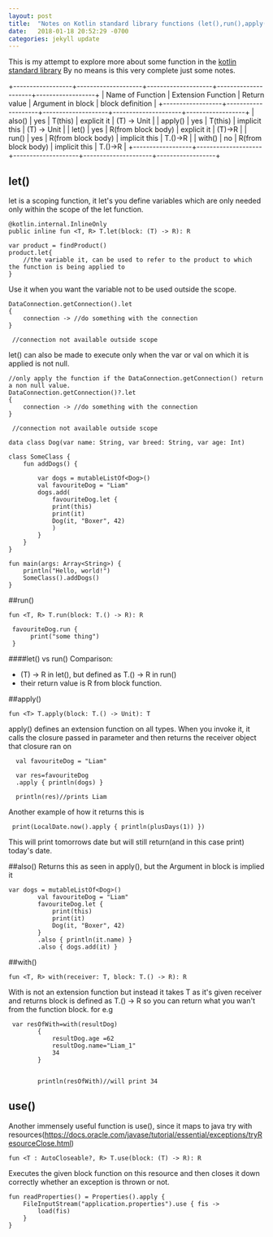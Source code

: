 ```yaml
---
layout: post
title:  "Notes on Kotlin standard library functions (let(),run(),apply(),also(),use(),wiht()) "
date:   2018-01-18 20:52:29 -0700
categories: jekyll update
---
```


This is my attempt to explore more about some function in the [kotlin standard library](https://kotlinlang.org/api/latest/jvm/stdlib/index.html)
By no means is this very complete just some notes.

+------------------+--------------------+--------------------+---------------------+------------------+
| Name of Function | Extension Function |    Return value    |  Argument in block  | block definition |
+------------------+--------------------+--------------------+---------------------+------------------+
| also()           | yes                | T(this)            | explicit it         | (T) -> Unit      |
| apply()          | yes                | T(this)            | implicit this       | (T) -> Unit      |
| let()            | yes                | R(from block body) | explicit it         | (T)->R           |
| run()            | yes                | R(from block body) | implicit this       | T.()->R          |
| with()           | no                 | R(from block body) | implicit this       | T.()->R          |
+------------------+--------------------+--------------------+---------------------+------------------+

## let()
let is a scoping function, it let's you define variables which are only needed only within the scope of the
let function.

```
@kotlin.internal.InlineOnly
public inline fun <T, R> T.let(block: (T) -> R): R 
```

```
var product = findProduct()
product.let{
    //the variable it, can be used to refer to the product to which the function is being applied to
}

```
Use it when you want the variable not to be used outside the scope.

```
DataConnection.getConnection().let
{
    connection -> //do something with the connection
}
 
 //connection not available outside scope

```
let() can also be made to execute only when the var or val on which it is applied is not null.
```
//only apply the function if the DataConnection.getConnection() return a non null value.
DataConnection.getConnection()?.let
{
    connection -> //do something with the connection
}
 
 //connection not available outside scope
``` 

```
data class Dog(var name: String, var breed: String, var age: Int)

class SomeClass {
    fun addDogs() {

        var dogs = mutableListOf<Dog>()
        val favouriteDog = "Liam"
        dogs.add(
            favouriteDog.let {
            print(this)
            print(it)
            Dog(it, "Boxer", 42)
            )
        }
    }
}

fun main(args: Array<String>) {
    println("Hello, world!")
    SomeClass().addDogs()
}

```

##run()
```
fun <T, R> T.run(block: T.() -> R): R
```


```
 favouriteDog.run {
      print("some thing")
 }

```

####let() vs run()
Comparison:

 - (T) -> R in let(), but defined as T.() -> R in run()
 - their return value is R from block function.
 
##apply()

```
fun <T> T.apply(block: T.() -> Unit): T

```
apply() defines an extension function on all types. When you invoke it, it calls the closure passed in parameter and then returns the receiver object that closure ran on

```
  val favouriteDog = "Liam"
        
  var res=favouriteDog
  .apply { println(dogs) }
  
  println(res)//prints Liam

```

Another example of how it returns this is 
```
 print(LocalDate.now().apply { println(plusDays(1)) })

```
This will print tomorrows date but will still return(and in this case print) today's date.

##also()
Returns this as seen in apply(), but the Argument in block is implied it
```
var dogs = mutableListOf<Dog>()
        val favouriteDog = "Liam"
        favouriteDog.let {
            print(this)
            print(it)
            Dog(it, "Boxer", 42)
        }
        .also { println(it.name) }
        .also { dogs.add(it) }

```
##with()
```
fun <T, R> with(receiver: T, block: T.() -> R): R
```
With is not an extension function but instead it takes T as it's given receiver and returns 
block is defined as T.() -> R so you can return what you wan't from the function block.
for e.g
```
 var resOfWith=with(resultDog)
        {
            resultDog.age =62
            resultDog.name="Liam_1"
            34
        }


        println(resOfWith)//will print 34
```

## use()
Another immensely useful function is use(), since it maps to java try with resources(https://docs.oracle.com/javase/tutorial/essential/exceptions/tryResourceClose.html)
```
fun <T : AutoCloseable?, R> T.use(block: (T) -> R): R
```
Executes the given block function on this resource and then closes it down
correctly whether an exception is thrown or not.

```
fun readProperties() = Properties().apply {
    FileInputStream("application.properties").use { fis ->
        load(fis)
    }
}


```

